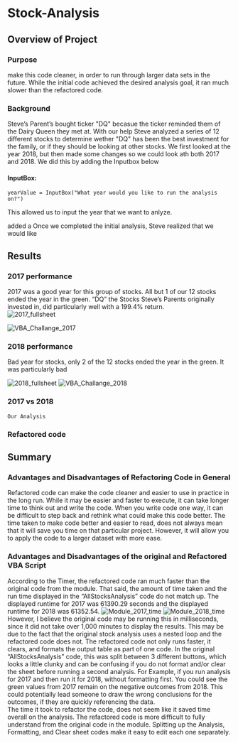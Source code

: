 # Stock-Analysis
## Overview of Project
### Purpose 

 make this code cleaner, in order to run through larger data sets in the future. While the initial code achieved the desired analysis goal, it ran much slower than the refactored code.  
### Background 
Steve’s Parent’s bought ticker "DQ" becasue the ticker reminded them of the Dairy Queen they met at. With our help Steve  analyzed a series of 12 different stocks to determine wether "DQ" has been the best investment for the family, or if they should be looking at other stocks. We first looked at the year 2018, but then made some changes so we could look ath both 2017 and 2018. We did this by adding the Inputbox below
#### InputBox:
	yearValue = InputBox("What year would you like to run the analysis on?")
	
This allowed us to input the year that we want to anlyze. 


added a Once we completed the initial analysis, Steve realized that we would like 
 	
## Results

### 2017 performance

2017 was a good year for this group of stocks. All but 1 of our 12 stocks ended the year in the green. “DQ” the Stocks Steve’s Parents originally invested in, did particularly well with a 199.4% return.  
![2017_fullsheet](https://user-images.githubusercontent.com/101226991/162647138-7dcc0a5a-fe50-483e-9d9e-721b8e3506d2.png)

	
![VBA_Challange_2017](https://user-images.githubusercontent.com/101226991/162647039-f57cbb37-3d01-4191-9144-4c1a12c6f5ba.png)
	
	
	
### 2018 performance 
Bad year for stocks, only 2 of the 12 stocks ended the year in the green. It was particularly bad 

![2018_fullsheet](https://user-images.githubusercontent.com/101226991/162647157-f8f1da58-9d87-41b0-8ea8-e7978b56b911.png)
![VBA_Challange_2018](https://user-images.githubusercontent.com/101226991/162647178-5ecc0689-569f-412d-9a02-cc6f09c41499.png)


	
### 2017 vs 2018
	Our Analysis 
### Refactored code 

## Summary
### Advantages and Disadvantages of Refactoring Code in General

Refactored code can make the code cleaner and easier to use in practice in the long run. While it may be easier and faster to execute, it can take longer time to think out and write the code. When you write code one way, it can be difficult to step back and rethink what could make this code better. The time taken to make code better and easier to read, does not always mean that it will save you time on that particular project. However, it will allow you to apply the code to a larger dataset with more ease. 
	
### Advantages and Disadvantages of the original and Refactored VBA Script
	
According to the Timer, the refactored code ran much faster than the original code from the module. That said, the amount of time taken and the run time displayed in the “AllStocksAnalysis” code do not match up. The displayed runtime for 2017 was 61390.29 seconds and the displayed runtime for 2018 was 61352.54. 
![Module_2017_time](https://user-images.githubusercontent.com/101226991/162646932-66274538-f248-4673-b97b-d53b073238e2.png)
![Module_2018_time](https://user-images.githubusercontent.com/101226991/162646906-45d8783e-e75e-40ec-a177-f0f0482f44a8.png)
However, I believe the original code may be running this in milliseconds, since it did not take over 1,000 minutes to display the results. This may be due to the fact that the original stock analysis uses a nested loop and the refactored code does not. The refactored code not only runs faster, it clears, and formats the output table as part of one code. In the original “AllStocksAnalysis” code, this was split between 3 different buttons, which looks a little clunky and can be confusing if you do not format and/or clear the sheet before running a second analysis. For Example, if you run analysis for 2017 and then run it for 2018, without formatting first. You could see the green values from 2017 remain on the negative outcomes from 2018. This could potentially lead someone to draw the wrong conclusions for the outcomes, if they are quickly referencing the data.  
The time it took to refactor the code, does not seem like it saved time overall on the analysis. The refactored code is more difficult to fully understand from the original code in the module. Splitting up the Analysis, Formatting, and Clear sheet codes make it easy to edit each one separately.
